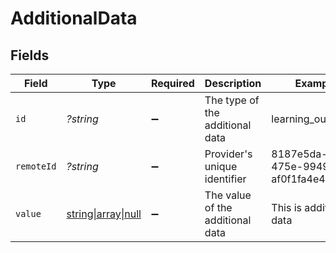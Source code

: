 # AdditionalData


## Fields

| Field                                                               | Type                                                                | Required                                                            | Description                                                         | Example                                                             |
| ------------------------------------------------------------------- | ------------------------------------------------------------------- | ------------------------------------------------------------------- | ------------------------------------------------------------------- | ------------------------------------------------------------------- |
| `id`                                                                | *?string*                                                           | :heavy_minus_sign:                                                  | The type of the additional data                                     | learning_outcomes                                                   |
| `remoteId`                                                          | *?string*                                                           | :heavy_minus_sign:                                                  | Provider's unique identifier                                        | 8187e5da-dc77-475e-9949-af0f1fa4e4e3                                |
| `value`                                                             | [string\|array\|null](../../Models/Components/AdditionalDataValue.md) | :heavy_minus_sign:                                                  | The value of the additional data                                    | This is additional data                                             |